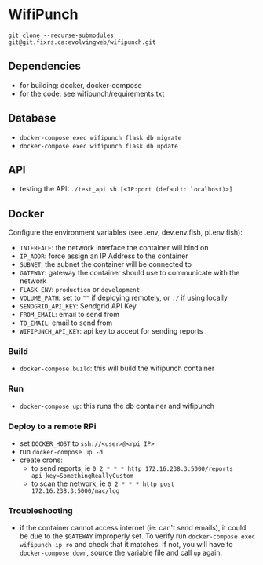 # WifiPunch

`git clone --recurse-submodules  git@git.fixrs.ca:evolvingweb/wifipunch.git`

## Dependencies

- for building: docker, docker-compose
- for the code: see wifipunch/requirements.txt

## Database

- `docker-compose exec wifipunch flask db migrate`
- `docker-compose exec wifipunch flask db update`

## API

- testing the API: `./test_api.sh [<IP:port (default: localhost)>]`

## Docker

Configure the environment variables (see .env, dev.env.fish, pi.env.fish):

- `INTERFACE`: the network interface the container will bind on
- `IP_ADDR`: force assign an IP Address to the container
- `SUBNET`: the subnet the container will be connected to
- `GATEWAY`: gateway the container should use to communicate with the network
- `FLASK_ENV`: `production` or `development`
- `VOLUME_PATH`: set to `""` if deploying remotely, or `./` if using locally
- `SENDGRID_API_KEY`: Sendgrid API Key
- `FROM_EMAIL`: email to send from
- `TO_EMAIL`: email to send from
- `WIFIPUNCH_API_KEY`: api key to accept for sending reports

### Build

- `docker-compose build`: this will build the wifipunch container

### Run

- `docker-compose up`: this runs the db container and wifipunch

### Deploy to a remote RPi

- set `DOCKER_HOST` to `ssh://<user>@<rpi IP>`
- run `docker-compose up -d`
- create crons:
  - to send reports, ie `0 2 * * * http 172.16.238.3:5000/reports api_key=SomethingReallyCustom`
  - to scan the network, ie `0 2 * * * http post 172.16.238.3:5000/mac/log`


### Troubleshooting

- if the container cannot access internet (ie: can't send emails), it could be due to the `$GATEWAY` improperly set. To verify run `docker-compose exec wifipunch ip ro` and check that it matches. If not, you will have to `docker-compose down`, source the variable file and call `up` again.
